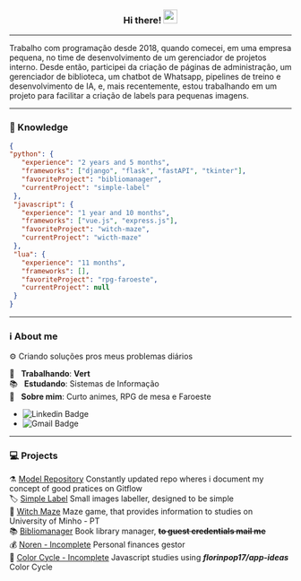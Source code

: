 <div align="center">
   <h3>Hi there! <img src="https://media.giphy.com/media/hvRJCLFzcasrR4ia7z/giphy.gif" width="25px"></h1>
</div>
<hr>

Trabalho com programação desde 2018, quando comecei, em uma empresa pequena, no time de desenvolvimento de um gerenciador de projetos interno. Desde então, participei da criação de páginas de administração, um gerenciador de biblioteca, um chatbot de Whatsapp, pipelines de treino e desenvolvimento de IA, e, mais recentemente, estou trabalhando em um projeto para facilitar a criação de labels para pequenas imagens.
<hr>

### :brain: Knowledge
 ```json
{
"python": {
    "experience": "2 years and 5 months",
    "frameworks": ["django", "flask", "fastAPI", "tkinter"],
    "favoriteProject": "bibliomanager",
    "currentProject": "simple-label"
  },
  "javascript": {
    "experience": "1 year and 10 months",
    "frameworks": ["vue.js", "express.js"],
    "favoriteProject": "witch-maze",
    "currentProject": "wicth-maze"
  },
  "lua": {
    "experience": "11 months",
    "frameworks": [],
    "favoriteProject": "rpg-faroeste",
    "currentProject": null
  }
}
 ```
 <hr>
 
 ### :information_source: About me

 :gear: Criando soluções pros meus problemas diários

 :rocket:  &nbsp; **Trabalhando**: **Vert** <br/>
 :books: &nbsp; **Estudando**: Sistemas de Informação <br/>
 💬  &nbsp; **Sobre mim**: Curto animes, RPG de mesa e Faroeste <br/>

  - ![Linkedin Badge](https://img.shields.io/badge/-Adenildo%20Junior-blue?style=flat-square&logo=Linkedin&logoColor=white&link=https://www.linkedin.com/in/adenildo.junior/)
  - ![Gmail Badge](https://img.shields.io/badge/-adenildojunior52@gmail.com-c14438?style=flat-square&logo=Gmail&logoColor=white&link=mailto:adenildojunior52@gmail.com)
<hr>

### :computer: Projects
⚗️ [Model Repository](https://github.com/adenild/model-repository) Constantly updated repo wheres i document my concept of good pratices on Gitflow<br/>
🏷️ [Simple Label](https://github.com/adenild/simple-label) Small images labeller, designed to be simple<br/>
🔮 [Witch Maze](https://witch-maze.herokuapp.com) Maze game, that provides information to studies on University of Minho - PT<br/>
📚 [Bibliomanager](https://bibliomanager.herokuapp.com) Book library manager, **~~to guest credentials mail me~~**<br/>
💰 [Noren - Incomplete](https://github.com/adenild/noren) Personal finances gestor<br/>
🎨 [Color Cycle - Incomplete](https://adenild.github.io/color-cicle-js/) Javascript studies using **_florinpop17/app-ideas_** Color Cycle
